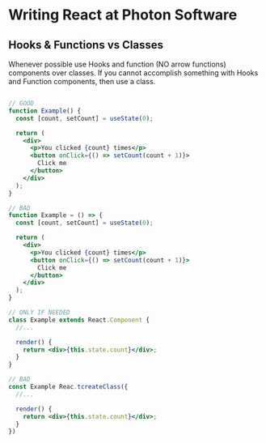 # Writing React at Photon Software

## Hooks & Functions vs Classes

Whenever possible use Hooks and function (NO arrow functions) components over classes. If you cannot accomplish something with Hooks and Function components, then use a class.

```jsx

// GOOD
function Example() {
  const [count, setCount] = useState(0);

  return (
    <div>
      <p>You clicked {count} times</p>
      <button onClick={() => setCount(count + 1)}>
        Click me
      </button>
    </div>
  );
}

// BAD
function Example = () => {
  const [count, setCount] = useState(0);

  return (
    <div>
      <p>You clicked {count} times</p>
      <button onClick={() => setCount(count + 1)}>
        Click me
      </button>
    </div>
  );
}

// ONLY IF NEEDED
class Example extends React.Component {
  //...

  render() {
  	return <div>{this.state.count}</div>;
  }
}

// BAD
const Example Reac.tcreateClass({
  //...

  render() {
  	return <div>{this.state.count}</div>;
  }
})
```